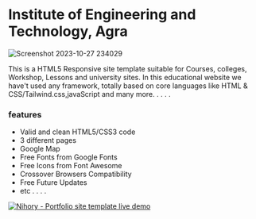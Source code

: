 # Institute of Engineering and Technology, Agra 

![Screenshot 2023-10-27 234029](https://github.com/Ash0807/IET_AGRA/assets/93093775/97cdf022-efac-409d-b7a2-a2db3c7844e0)

This is a HTML5 Responsive site template suitable for Courses, colleges, Workshop, Lessons and university sites. In this educational website we have't used any framework, totally based on core languages like HTML & CSS/Tailwind.css,javaScript and many more.
.
.
.
.
### features
- Valid and clean HTML5/CSS3 code
- 3 different pages
- Google Map
- Free Fonts from Google Fonts
- Free Icons from Font Awesome
- Crossover Browsers Compatibility
- Free Future Updates
- etc
.
.
.
.


[![Nihory - Portfolio site template live demo](https://i.ibb.co/vwN8cgW/live-demo.png)](https://ietagra.vercel.app/)

